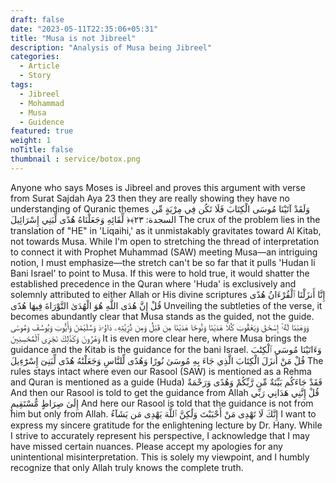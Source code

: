 ```yaml
---
draft: false
date: "2023-05-11T22:35:06+05:31"
title: "Musa is not Jibreel"
description: "Analysis of Musa being Jibreel"
categories:
  - Article
  - Story
tags:
  - Jibreel
  - Mohammad
  - Musa
  - Guidence
featured: true
weight: 1
noTitle: false
thumbnail : service/botox.png
---
```


Anyone who says Moses is Jibreel and proves this argument with verse from Surat Sajdah Aya 23 then they are really showing they have no understanding of Quranic themes
‎وَلَقَدْ آتَيْنَا مُوسَى الْكِتَابَ فَلَا تَكُن فِي مِرْيَةٍ مِّن لِّقَائِهِ وَجَعَلْنَاهُ هُدًى لِّبَنِي إِسْرَائِيلَ ‎﴿السجدة: ٢٣﴾‏
The crux of the problem lies in the translation of "HE" in 'Liqaihi,' as it unmistakably gravitates toward Al Kitab, not towards Musa. While I'm open to stretching the thread of interpretation to connect it with Prophet Muhammad (SAW) meeting Musa—an intriguing notion, I must emphasize—the stretch can't be so far that it pulls 'Hudan li Bani Israel' to point to Musa.
If this were to hold true, it would shatter the established precedence in the Quran where 'Huda' is exclusively and solemnly attributed to either Allah or His divine scriptures
‎ٱلْقُرْءَانُ هُدًى
‎إِنَّا أَنزَلْنَا التَّوْرَاةَ فِيهَا هُدًى
‎قُلْ إِنَّ هُدَى اللَّهِ هُوَ الْهُدَىٰ
Unveiling the subtleties of the verse, it becomes abundantly clear that Musa stands as the guided, not the guide.
‎وَوَهَبْنَا لَهُۥٓ إِسْحَٰقَ وَيَعْقُوبَ كُلًّا هَدَيْنَا وَنُوحًا هَدَيْنَا مِن قَبْلُ وَمِن ذُرِّيَّتِهِۦ دَاوُۥدَ وَسُلَيْمَٰنَ وَأَيُّوبَ وَيُوسُفَ وَمُوسَىٰ وَهَٰرُونَ وَكَذَٰلِكَ نَجْزِى ٱلْمُحْسِنِينَ
It is even more clear here, where Musa brings the guidance and the Kitab is the guidance for the bani Israel.
‎وَءَاتَيْنَا مُوسَى ٱلْكِتَٰبَ وَجَعَلْنَٰهُ هُدًى لِّبَنِىٓ إِسْرَٰٓءِيلَ
‎قُلْ مَنْ أَنزَلَ الْكِتَابَ الَّذِي جَاءَ بِهِ مُوسَىٰ نُورًا وَهُدًى لِّلنَّاسِ
The rules stays intact where even our Rasool (SAW) is mentioned as a Rehma and Quran is mentioned as a guide (Huda)
‎فَقَدْ جَاءَكُم بَيِّنَةٌ مِّن رَّبِّكُمْ وَهُدًى وَرَحْمَةٌ
And then our Rasool is told to get the guidance from Allah
‎قُلْ إِنَّنِي هَدَانِي رَبِّي إِلَىٰ صِرَاطٍ مُّسْتَقِيمٍ
And here our Rasool is told that the guidance is not from him but only from Allah.
‎إِنَّكَ لَا تَهْدِى مَنْ أَحْبَبْتَ وَلَٰكِنَّ ٱللَّهَ يَهْدِى مَن يَشَآءُ
I want to express my sincere gratitude for the enlightening lecture by Dr. Hany. While I strive to accurately represent his perspective, I acknowledge that I may have missed certain nuances. Please accept my apologies for any unintentional misinterpretation. This is solely my viewpoint, and I humbly recognize that only Allah truly knows the complete truth.
